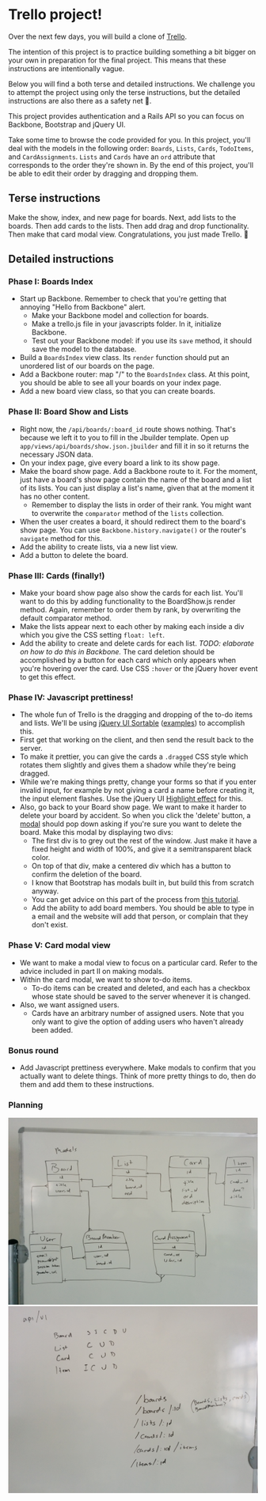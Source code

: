 # Trello project!

Over the next few days, you will build a clone of [Trello](https://trello.com/).

The intention of this project is to practice building something a bit bigger on
your own in preparation for the final project. This means that these
instructions are intentionally vague.

Below you will find a both terse and detailed instructions. We challenge you to
attempt the project using only the terse instructions, but the detailed
instructions are also there as a safety net :gift:.

This project provides authentication and a Rails API so you can focus on
Backbone, Bootstrap and jQuery UI.

Take some time to browse the code provided for you. In this project, you'll
deal with the models in the following order: `Boards`, `Lists`, `Cards`,
`TodoItems`, and `CardAssignments`. `Lists` and `Cards` have an `ord` attribute
that corresponds to the order they're shown in. By the end of this project,
you'll be able to edit their order by dragging and dropping them.

## Terse instructions

Make the show, index, and new page for boards. Next, add lists to the boards.
Then add cards to the lists. Then add drag and drop functionality. Then make
that card modal view. Congratulations, you just made Trello. :beers:

## Detailed instructions

### Phase I: Boards Index

* Start up Backbone. Remember to check that you're getting that annoying "Hello
from Backbone" alert.
  * Make your Backbone model and collection for boards.
  * Make a trello.js file in your javascripts folder. In it, initialize Backbone.
  * Test out your Backbone model: if you use its `save` method, it should save
the model to the database.
* Build a `BoardsIndex` view class. Its `render` function should put an
unordered list of our boards on the page.
* Add a Backbone router: map "/" to the `BoardsIndex` class. At this point, you
should be able to see all your boards on your index page.
* Add a new board view class, so that you can create boards.

### Phase II: Board Show and Lists

* Right now, the `/api/boards/:board_id` route shows nothing. That's because
  we left it to you to fill in the Jbuilder template. Open up
  `app/views/api/boards/show.json.jbuilder` and fill it in so it returns
  the necessary JSON data.
* On your index page, give every board a link to its show page.
* Make the board show page. Add a Backbone route to it. For the moment, just
have a board's show page contain the name of the board and a list of its lists.
You can just display a list's name, given that at the moment it has no other
content.
  * Remember to display the lists in order of their rank. You might want to
overwrite the `comparator` method of the `lists` collection.
* When the user creates a board, it should redirect them to the board's show
page. You can use `Backbone.history.navigate()` or the router's `navigate` method
for this.
* Add the ability to create lists, via a new list view.
* Add a button to delete the board.

### Phase III: Cards (finally!)

* Make your board show page also show the cards for each list. You'll want to
do this by adding functionality to the BoardShow.js render method. Again,
remember to order them by rank, by overwriting the default comparator method.
* Make the lists appear next to each other by making each inside a div which you
give the CSS setting `float: left`.
* Add the ability to create and delete cards for each list. *TODO: elaborate on
how to do this in Backbone.* The card deletion should be accomplished by a
button for each card which only appears when you're hovering over the card. Use
CSS `:hover` or the jQuery hover event to get this effect.

### Phase IV: Javascript prettiness!

* The whole fun of Trello is the dragging and dropping of the to-do items and
lists. We'll be using [jQuery UI Sortable][jui_sortable]
([examples][jui_sortable_exs]) to accomplish this.
* First get that working on the client, and then send the result back to the
server.
* To make it prettier, you can give the cards a `.dragged` CSS style which
rotates them slightly and gives them a shadow while they're being dragged.
* While we're making things pretty, change your forms so that if you enter
invalid input, for example by not giving a card a name before creating it, the
input element flashes. Use the jQuery UI
[Highlight effect](https://api.jqueryui.com/highlight-effect/) for this.
* Also, go back to your Board show page. We want to make it harder to delete
your board by accident. So when you click the 'delete' button, a
[modal](http://getbootstrap.com/javascript/#modals) should pop down asking if
you're sure you want to delete the board. Make this modal by displaying two
divs:
  * The first div is to grey out the rest of the window. Just make it have a
fixed height and width of 100%, and give it a semitransparent black color.
  * On top of that div, make a centered div which has a button to confirm the
deletion of the board.
  * I know that Bootstrap has modals built in, but build this from scratch
anyway.
  * You can get advice on this part of the process from
[this tutorial](http://www.jacklmoore.com/notes/jquery-modal-tutorial/).
  * Add the ability to add board members. You should be able to type in a email
and the website will add that person, or complain that they don't exist.

[jui_sortable]: https://api.jqueryui.com/sortable/
[jui_sortable_exs]: http://jqueryui.com/sortable/

### Phase V: Card modal view

* We want to make a modal view to focus on a particular card. Refer to the
advice included in part II on making modals.
* Within the card modal, we want to show to-do items.
  * To-do items can be created and deleted, and each has a checkbox whose state
should be saved to the server whenever it is changed.
* Also, we want assigned users.
  * Cards have an arbitrary number of assigned users. Note that you only want
to give the option of adding users who haven't already been added.

### Bonus round

* Add Javascript prettiness everywhere. Make modals to confirm that you
actually want to delete things. Think of more pretty things to do, then do
them and add them to these instructions.


### Planning

![alt text](trello-clone-images/models_doc.jpg "Models")
![alt text](trello-clone-images/routes_doc.jpg "Routes")
